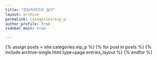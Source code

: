 ```yaml
---
title: "정보처리기사 실기"
layout: archive
permalink: categories/eip_p
author_profile: true
sidebar_main: true

---
```



{% assign posts = site.categories.eip_p %}
{% for post in posts %} {% include archive-single.html type=page.entries_layout %} {% endfor %}
